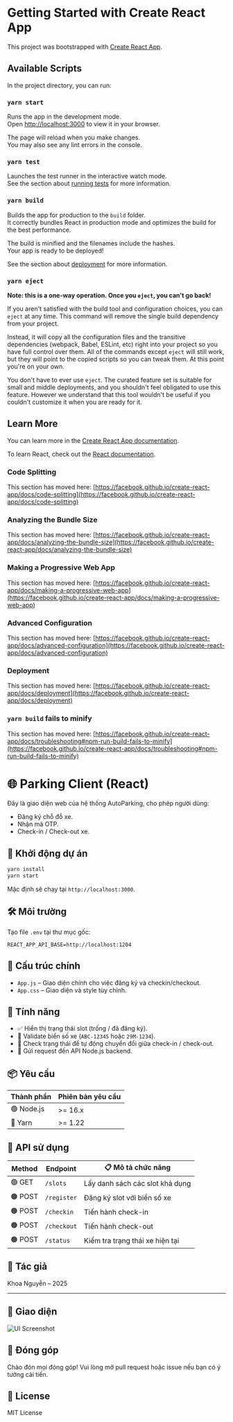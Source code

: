 # Getting Started with Create React App

This project was bootstrapped with [Create React App](https://github.com/facebook/create-react-app).

## Available Scripts

In the project directory, you can run:

### `yarn start`

Runs the app in the development mode.\
Open [http://localhost:3000](http://localhost:3000) to view it in your browser.

The page will reload when you make changes.\
You may also see any lint errors in the console.

### `yarn test`

Launches the test runner in the interactive watch mode.\
See the section about [running tests](https://facebook.github.io/create-react-app/docs/running-tests) for more information.

### `yarn build`

Builds the app for production to the `build` folder.\
It correctly bundles React in production mode and optimizes the build for the best performance.

The build is minified and the filenames include the hashes.\
Your app is ready to be deployed!

See the section about [deployment](https://facebook.github.io/create-react-app/docs/deployment) for more information.

### `yarn eject`

**Note: this is a one-way operation. Once you `eject`, you can't go back!**

If you aren't satisfied with the build tool and configuration choices, you can `eject` at any time. This command will remove the single build dependency from your project.

Instead, it will copy all the configuration files and the transitive dependencies (webpack, Babel, ESLint, etc) right into your project so you have full control over them. All of the commands except `eject` will still work, but they will point to the copied scripts so you can tweak them. At this point you're on your own.

You don't have to ever use `eject`. The curated feature set is suitable for small and middle deployments, and you shouldn't feel obligated to use this feature. However we understand that this tool wouldn't be useful if you couldn't customize it when you are ready for it.

## Learn More

You can learn more in the [Create React App documentation](https://facebook.github.io/create-react-app/docs/getting-started).

To learn React, check out the [React documentation](https://reactjs.org/).

### Code Splitting

This section has moved here: [https://facebook.github.io/create-react-app/docs/code-splitting](https://facebook.github.io/create-react-app/docs/code-splitting)

### Analyzing the Bundle Size

This section has moved here: [https://facebook.github.io/create-react-app/docs/analyzing-the-bundle-size](https://facebook.github.io/create-react-app/docs/analyzing-the-bundle-size)

### Making a Progressive Web App

This section has moved here: [https://facebook.github.io/create-react-app/docs/making-a-progressive-web-app](https://facebook.github.io/create-react-app/docs/making-a-progressive-web-app)

### Advanced Configuration

This section has moved here: [https://facebook.github.io/create-react-app/docs/advanced-configuration](https://facebook.github.io/create-react-app/docs/advanced-configuration)

### Deployment

This section has moved here: [https://facebook.github.io/create-react-app/docs/deployment](https://facebook.github.io/create-react-app/docs/deployment)

### `yarn build` fails to minify

This section has moved here: [https://facebook.github.io/create-react-app/docs/troubleshooting#npm-run-build-fails-to-minify](https://facebook.github.io/create-react-app/docs/troubleshooting#npm-run-build-fails-to-minify)

# 🌐 Parking Client (React)

Đây là giao diện web của hệ thống AutoParking, cho phép người dùng:
- Đăng ký chỗ đỗ xe.
- Nhận mã OTP.
- Check-in / Check-out xe.

## 🚀 Khởi động dự án

```bash
yarn install
yarn start
```

Mặc định sẽ chạy tại `http://localhost:3000`.

## 🛠️ Môi trường

Tạo file `.env` tại thư mục gốc:

```
REACT_APP_API_BASE=http://localhost:1204
```

## 🔧 Cấu trúc chính

- `App.js` – Giao diện chính cho việc đăng ký và checkin/checkout.
- `App.css` – Giao diện và style tùy chỉnh.

## 🧪 Tính năng

- ✅ Hiển thị trạng thái slot (trống / đã đăng ký).
- 🔐 Validate biển số xe (`ABC-12345` hoặc `29M-1234`).
- 🔄 Check trạng thái để tự động chuyển đổi giữa check-in / check-out.
- 📡 Gửi request đến API Node.js backend.

## 📦 Yêu cầu

| Thành phần | Phiên bản yêu cầu |
|------------|------------------|
| 🟢 Node.js | >= 16.x          |
| 🧶 Yarn    | >= 1.22          |

## 📁 API sử dụng

| Method | Endpoint    | 📋 Mô tả chức năng               |
|--------|-------------|----------------------------------|
| 🟢 GET | `/slots`    | Lấy danh sách các slot khả dụng |
| 🟠 POST | `/register` | Đăng ký slot với biển số xe     |
| 🟠 POST | `/checkin`  | Tiến hành check-in              |
| 🟠 POST | `/checkout` | Tiến hành check-out             |
| 🟠 POST | `/status`   | Kiểm tra trạng thái xe hiện tại |

## 👤 Tác giả

Khoa Nguyễn – 2025

---

## 📸 Giao diện

![UI Screenshot](./screenshot.png) <!-- (nếu có) -->

## 🤝 Đóng góp

Chào đón mọi đóng góp! Vui lòng mở pull request hoặc issue nếu bạn có ý tưởng cải tiến.

## 📄 License

MIT License